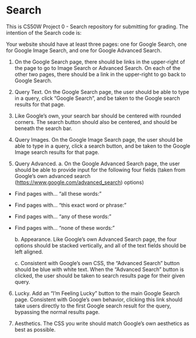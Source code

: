 # Search
This is CS50W Project 0 - Search  repository for submitting for grading.
The intention of the Search code is:

Your website should have at least three pages: one for Google Search, one for Google
Image Search, and one for Google Advanced Search.
 
1) On the Google Search page, there should be links in the upper-right of the page to go
to Image Search or Advanced Search. On each of the other two pages, there should be
a link in the upper-right to go back to Google Search.
 
2) Query Text. On the Google Search page, the user should be able to type in a query, click
“Google Search”, and be taken to the Google search results for that page.
 
3) Like Google’s own, your search bar should be centered with rounded corners. The
search button should also be centered, and should be beneath the search bar.
 
4) Query Images. On the Google Image Search page, the user should be able to type in a query,
click a search button, and be taken to the Google Image search results for that page.
 
5) Query Advanced. 
  a. On the Google Advanced Search page, the user should be able to provide
input for the following four fields (taken from Google’s own advanced search
(https://www.google.com/advanced_search) options)
 
- Find pages with… “all these words:”
- Find pages with… “this exact word or phrase:”
- Find pages with… “any of these words:”
- Find pages with… “none of these words:”

  b. Appearance. Like Google’s own Advanced Search page, the four options should be stacked
vertically, and all of the text fields should be left aligned.

  c. Consistent with Google’s own CSS, the “Advanced Search” button should be blue with
white text. When the “Advanced Search” button is clicked, the user should be taken to
search results page for their given query.

6) Lucky. Add an “I’m Feeling Lucky” button to the main Google Search page. Consistent with
Google’s own behavior, clicking this link should take users directly to the first Google search
result for the query, bypassing the normal results page.

7) Aesthetics. The CSS you write should match Google’s own aesthetics as best as possible.

